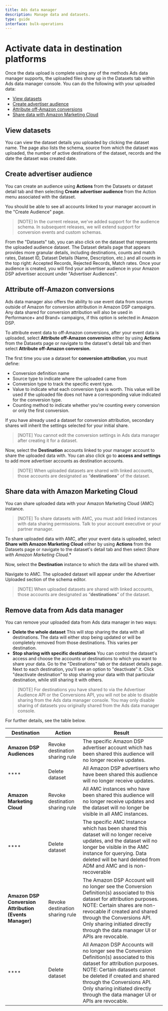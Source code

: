 ```yaml
---
title: Ads data manager 
description: Manage data and datasets.
type: guide
interface: bulk-operations
---
```

# Activate data in destination platforms

Once the data upload is complete using any of the methods Ads data manager supports, the uploaded files show up in the Datasets tab within Ads data manager console. You can do the following with your uploaded data: 
 
 - [View datasets](#view-datasets)
 - [Create advertiser audience](#create-advertiser-audience)
 - [Attribute off-Amazon conversions](#attribute-off-amazon-conversions)
 - [Share data with Amazon Marketing Cloud](#share-data-with-amazon-marketing-cloud) 


## View datasets

You can view the dataset details you uploaded by clicking the dataset name. The page also lists the schema, source from which the dataset was uploaded, the number of active destinations of the dataset, records and the date the dataset was created date.

## Create advertiser audience

You can create an audience using **Actions** from the Datasets or dataset detail tab and then selecting **Create advertiser audience** from the Action menu associated with the dataset.

You should be able to see all accounts linked to your manager account in the "Create Audience" page.

> [NOTE] In the current release, we've added support for the audience schema. In subsequent releases, we will extend support for conversion events and custom schemas.

From the "Datasets" tab, you can also click on the dataset that represents the uploaded audience dataset. The Dataset details page that appears provides more granular details, including destinations, counts and match rates, Dataset ID, Dataset Details (Name, Description, etc.) and all counts in the top right: Accepted Records, Rejected Records, Match rates. Once your audience is created, you will find your advertiser audience in your Amazon DSP advertiser account under "Advertiser Audiences".

## Attribute off-Amazon conversions

Ads data manager also offers the ability to use event data from sources outside of Amazon for conversion attribution in Amazon DSP campaigns. Any data shared for conversion attribution will also be used in Performance+ and Brand+ campaigns, if this option is selected in Amazon DSP.

To attribute event data to off-Amazon conversions, after your event data is uploaded, select **Attribute off-Amazon conversion** either by using **Actions** from the Datasets page or navigate to the dataset's detail tab and then select **Attribute off-Amazon conversion.**

The first time you use a dataset for **conversion attribution**, you must define:

- Conversion definition name  
- Source type to indicate where the uploaded came from 
- Conversion type to track the specific event type. 
- Value to indicate what each conversion type is worth. This value will be used if the uploaded file does not have a corresponding value indicated for the conversion type. 
- Counting method to indicate whether you're counting every conversion or only the first conversion.

If you have already used a dataset for conversion attribution, secondary shares will inherit the settings selected for your initial share.  

>[NOTE] You cannot edit the conversion settings in Ads data manager after creating it for a dataset.  

Now, select the **Destination** accounts linked to your manager account to share the uploaded data with. You can also click go to **access and settings** to add more advertiser accounts as destination accounts.

> [NOTE] When uploaded datasets are shared with linked accounts, those accounts are designated as “**destinations**” of the dataset.

## Share data with Amazon Marketing Cloud 

You can share uploaded data with your Amazon Marketing Cloud (AMC) instance. 

>[NOTE]  To share datasets with AMC, you must add linked instances with data sharing permissions. Talk to your account executive or your partner manager. 


To share uploaded data with AMC, after your event data is uploaded, select **Share with Amazon Marketing Cloud** either by using **Actions** from the Datasets page or navigate to the dataset's detail tab and then select **Share with Amazon Marketing Cloud*.**

Now, select the **Destination** instance to which the data will be shared with.

Navigate to AMC. The uploaded dataset will appear under the Advertiser Uploaded section of the schema editor.   

>[NOTE] When uploaded datasets are shared with linked accounts, those accounts are designated as “**destinations**” of the dataset.

## Remove data from Ads data manager

You can remove your uploaded data from Ads data manager in two ways:

- **Delete the whole dataset**
  This will stop sharing the data with all destinations. The data will either stop being updated or will be completely removed from those destinations. This varies per destination.
- **Stop sharing with specific destinations**
  You can control the dataset's access and choose the accounts or destinations to which you want to share your data. Go to the "Destinations" tab or the dataset details page. Next to each destination, you'll see an option to "deactivate" it. Click "deactivate destination" to stop sharing your data with that particular destination, while still sharing it with others.

>[NOTE] For destinations you have shared to via the Advertiser Audience API or the Conversions API, you will not be able to disable sharing from the Ads data manager console. You may only disable sharing of datasets you originally shared from the Ads data manager console. 


 For further details, see the table below.

 Destination | Action | Result 
---|---|---
 **Amazon DSP Audiences** | Revoke destination sharing rule | The specific Amazon DSP advertiser account which has been shared this audience will no longer receive updates\.  
 **** | Delete dataset | All Amazon DSP advertisers who have been shared this audience will no longer receive updates\.  
 **Amazon Marketing Cloud** | Revoke destination sharing rule | All AMC instances who have been shared this audience will no longer receive updates and the dataset will no longer be visible in all AMC instances\. 
 **** | Delete dataset | The specific AMC Instance which has been shared this dataset will no longer receive updates, and the dataset will no longer be visible in the AMC instance for querying\. Data deleted will be hard deleted from ADM and AMC and is non\-recoverable 
 **Amazon DSP Conversion Attribution \(Events Manager\)** | Revoke destination sharing rule | The Amazon DSP Account will no longer see the Conversion Definition\(s\) associated to this dataset for attribution purposes\. NOTE: Certain shares are non\-revocable if created and shared through the Conversions API\. Only sharing initiated directly through the data manager UI or APIs are revocable\. 
 **** | Delete dataset | All Amazon DSP Accounts will no longer see the Conversion Definition\(s\) associated to this dataset for attribution purposes\. NOTE: Certain datasets cannot be deleted if created and shared through the Conversions API\. Only sharing initiated directly through the data manager UI or APIs are revocable\. 
